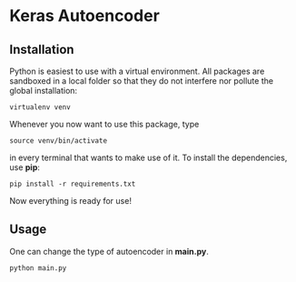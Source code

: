 # Keras Autoencoder

## Installation

Python is easiest to use with a virtual environment. All packages are sandboxed in a local folder so that they do not interfere nor pollute the global installation:

    virtualenv venv
    
Whenever you now want to use this package, type
    
    source venv/bin/activate
    
in every terminal that wants to make use of it. To install the dependencies, use **pip**:
    
    pip install -r requirements.txt
    
Now everything is ready for use!

## Usage

One can change the type of autoencoder in **main.py**.

    python main.py